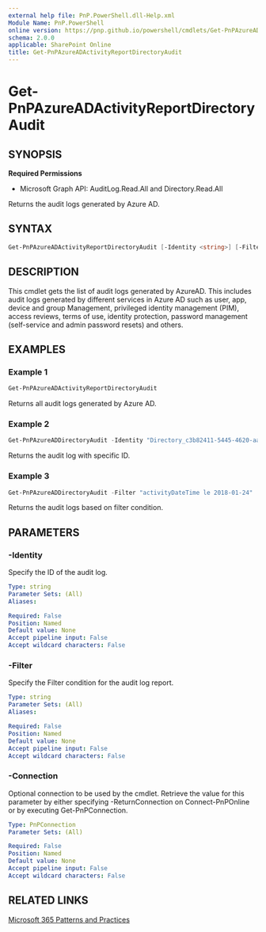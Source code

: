 ```yaml
---
external help file: PnP.PowerShell.dll-Help.xml
Module Name: PnP.PowerShell
online version: https://pnp.github.io/powershell/cmdlets/Get-PnPAzureADActivityReportDirectoryAudit.html
schema: 2.0.0
applicable: SharePoint Online
title: Get-PnPAzureADActivityReportDirectoryAudit
---
```


# Get-PnPAzureADActivityReportDirectoryAudit

## SYNOPSIS

**Required Permissions**

* Microsoft Graph API: AuditLog.Read.All and Directory.Read.All

Returns the audit logs generated by Azure AD.

## SYNTAX

```powershell
Get-PnPAzureADActivityReportDirectoryAudit [-Identity <string>] [-Filter <string>] [-Connection <PnPConnection>]
```

## DESCRIPTION

This cmdlet gets the list of audit logs generated by AzureAD. This includes audit logs generated by different services in Azure AD such as user, app, device and group Management, privileged identity management (PIM), access reviews, terms of use, identity protection, password management (self-service and admin password resets) and others.

## EXAMPLES

### Example 1

```powershell
Get-PnPAzureADActivityReportDirectoryAudit
```

Returns all audit logs generated by Azure AD.

### Example 2

```powershell
Get-PnPAzureADDirectoryAudit -Identity "Directory_c3b82411-5445-4620-aace-6a684a252673_02R72_362975819"
```

Returns the audit log with specific ID.

### Example 3

```powershell
Get-PnPAzureADDirectoryAudit -Filter "activityDateTime le 2018-01-24"
```

Returns the audit logs based on filter condition.

## PARAMETERS

### -Identity

Specify the ID of the audit log.

```yaml
Type: string
Parameter Sets: (All)
Aliases:

Required: False
Position: Named
Default value: None
Accept pipeline input: False
Accept wildcard characters: False
```

### -Filter

Specify the Filter condition for the audit log report.

```yaml
Type: string
Parameter Sets: (All)
Aliases:

Required: False
Position: Named
Default value: None
Accept pipeline input: False
Accept wildcard characters: False
```

### -Connection

Optional connection to be used by the cmdlet. Retrieve the value for this parameter by either specifying -ReturnConnection on Connect-PnPOnline or by executing Get-PnPConnection.

```yaml
Type: PnPConnection
Parameter Sets: (All)

Required: False
Position: Named
Default value: None
Accept pipeline input: False
Accept wildcard characters: False
```

## RELATED LINKS

[Microsoft 365 Patterns and Practices](https://aka.ms/m365pnp)
